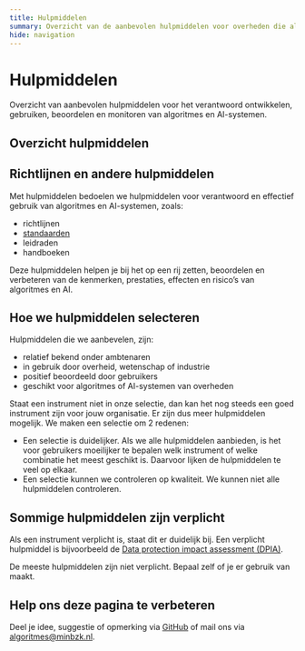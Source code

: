 ```yaml
---
title: Hulpmiddelen
summary: Overzicht van de aanbevolen hulpmiddelen voor overheden die algoritmes of AI ontwikkelen of gebruiken. De hulpmiddelen helpen om te voldoen aan de vereisten.
hide: navigation
---
```


# Hulpmiddelen
Overzicht van aanbevolen hulpmiddelen voor het verantwoord ontwikkelen, gebruiken, beoordelen en monitoren van algoritmes en AI-systemen.

## Overzicht hulpmiddelen

<!-- list_hulpmiddelen no-rol no-levenscyclus no-id -->

## Richtlijnen en andere hulpmiddelen

Met hulpmiddelen bedoelen we hulpmiddelen voor verantwoord en effectief gebruik van algoritmes en AI-systemen, zoals:

- richtlijnen
- [standaarden](standaarden.md)
- leidraden
- handboeken

Deze hulpmiddelen helpen je bij het op een rij zetten, beoordelen en verbeteren van de kenmerken, prestaties, effecten en risico’s van algoritmes en AI.

## Hoe we hulpmiddelen selecteren
Hulpmiddelen die we aanbevelen, zijn:

- relatief bekend onder ambtenaren
- in gebruik door overheid, wetenschap of industrie
- positief beoordeeld door gebruikers
- geschikt voor algoritmes of AI-systemen van overheden

Staat een instrument niet in onze selectie, dan kan het nog steeds een goed instrument zijn voor jouw organisatie. Er zijn dus meer hulpmiddelen mogelijk. We maken een selectie om 2 redenen:

- Een selectie is duidelijker. Als we alle hulpmiddelen aanbieden, is het voor gebruikers moeilijker te bepalen welk instrument of welke combinatie het meest geschikt is. Daarvoor lijken de hulpmiddelen te veel op elkaar.
- Een selectie kunnen we controleren op kwaliteit. We kunnen niet alle hulpmiddelen controleren.

## Sommige hulpmiddelen zijn verplicht
Als een instrument verplicht is, staat dit er duidelijk bij. Een verplicht hulpmiddel is bijvoorbeeld de [Data protection impact assessment (DPIA)](../vereisten/avg-13-dpia-verplicht.md).

De meeste hulpmiddelen zijn niet verplicht. Bepaal zelf of je er gebruik van maakt.

## Help ons deze pagina te verbeteren
Deel je idee, suggestie of opmerking via [GitHub](https://github.com/MinBZK/Algoritmekader/edit/main/docs/hulpmiddelen/index.md) of mail ons via [algoritmes@minbzk.nl](mailto:algoritmes@minbzk.nl).
